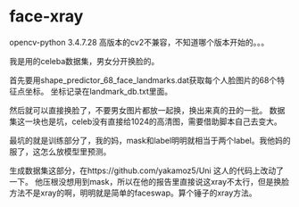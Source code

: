 # face-xray
opencv-python           3.4.7.28
高版本的cv2不兼容，不知道哪个版本开始的。。。


我是用的celeba数据集，男女分开换脸的。

首先要用shape_predictor_68_face_landmarks.dat获取每个人脸图片的68个特征点坐标。
坐标记录在landmark_db.txt里面。

然后就可以直接换脸了，不要男女图片都放一起换，换出来真的丑的一批。
数据集这一块也是坑，celeb没有直接给1024的高清图，需要借助脚本自己去变大。

最坑的就是训练部分了，我的妈，mask和label明明就相当于两个label。我他妈的服了，这怎么放模型里预测。

生成数据集这部分，在https://github.com/yakamoz5/Uni 这人的代码上改动了一下。
他压根没想用到mask，所以在他的报告里直接说这xray不太行，但是换脸方法不是xray的啊，明明就是简单的faceswap。算个锤子的xray方法。



